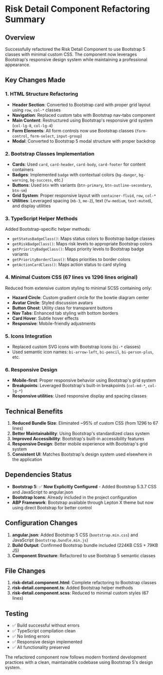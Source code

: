 # Risk Detail Component Refactoring Summary

## Overview
Successfully refactored the Risk Detail Component to use Bootstrap 5 classes with minimal custom CSS. The component now leverages Bootstrap's responsive design system while maintaining a professional appearance.

## Key Changes Made

### 1. HTML Structure Refactoring
- **Header Section**: Converted to Bootstrap card with proper grid layout using `row`, `col-*` classes
- **Navigation**: Replaced custom tabs with Bootstrap nav-tabs component
- **Main Content**: Restructured using Bootstrap's responsive grid system (`col-lg-8`, `col-lg-4`)
- **Form Elements**: All form controls now use Bootstrap classes (`form-control`, `form-select`, `input-group`)
- **Modal**: Converted to Bootstrap 5 modal structure with proper backdrop

### 2. Bootstrap Classes Implementation
- **Cards**: Used `card`, `card-header`, `card-body`, `card-footer` for content containers
- **Badges**: Implemented `badge` with contextual colors (`bg-danger`, `bg-warning`, `bg-success`, etc.)
- **Buttons**: Used `btn` with variants (`btn-primary`, `btn-outline-secondary`, `btn-sm`)
- **Grid System**: Proper responsive layout with `container-fluid`, `row`, `col-*`
- **Utilities**: Leveraged spacing (`mb-3`, `me-2`), text (`fw-medium`, `text-muted`), and display utilities

### 3. TypeScript Helper Methods
Added Bootstrap-specific helper methods:
- `getStatusBadgeClass()`: Maps status colors to Bootstrap badge classes
- `getRiskBadgeClass()`: Maps risk levels to appropriate Bootstrap colors
- `getPriorityBadgeClass()`: Maps priority levels to Bootstrap badge variants
- `getPriorityBorderClass()`: Maps priorities to border colors
- `getActionCardClass()`: Maps action status to card styling

### 4. Minimal Custom CSS (67 lines vs 1296 lines original)
Reduced from extensive custom styling to minimal SCSS containing only:
- **Hazard Circle**: Custom gradient circle for the bowtie diagram center
- **Avatar Circle**: Styled discussion avatars
- **Button Ghost**: Utility class for transparent buttons
- **Nav Tabs**: Enhanced tab styling with bottom borders
- **Card Hover**: Subtle hover effects
- **Responsive**: Mobile-friendly adjustments

### 5. Icons Integration
- Replaced custom SVG icons with Bootstrap Icons (`bi-*` classes)
- Used semantic icon names: `bi-arrow-left`, `bi-pencil`, `bi-person-plus`, etc.

### 6. Responsive Design
- **Mobile-first**: Proper responsive behavior using Bootstrap's grid system
- **Breakpoints**: Leveraged Bootstrap's built-in breakpoints (`col-md-*`, `col-lg-*`)
- **Responsive utilities**: Used responsive display and spacing classes

## Technical Benefits

1. **Reduced Bundle Size**: Eliminated ~95% of custom CSS (from 1296 to 67 lines)
2. **Better Maintainability**: Using Bootstrap's standardized class system
3. **Improved Accessibility**: Bootstrap's built-in accessibility features
4. **Responsive Design**: Better mobile experience with Bootstrap's grid system
5. **Consistent UI**: Matches Bootstrap's design system used elsewhere in the application

## Dependencies Status
- **Bootstrap 5**: ✅ **Now Explicitly Configured** - Added Bootstrap 5.3.7 CSS and JavaScript to angular.json
- **Bootstrap Icons**: Already included in the project configuration
- **ABP Framework**: Bootstrap available through Lepton X theme but now using direct Bootstrap for better control

## Configuration Changes
1. **angular.json**: Added Bootstrap 5 CSS (`bootstrap.min.css`) and JavaScript (`bootstrap.bundle.min.js`)
2. **Build Output**: Confirmed Bootstrap bundle included (224KB CSS + 79KB JS)
3. **Component Structure**: Refactored to use Bootstrap 5 semantic classes

## File Changes
1. **risk-detail.component.html**: Complete refactoring to Bootstrap classes
2. **risk-detail.component.ts**: Added Bootstrap helper methods
3. **risk-detail.component.scss**: Reduced to minimal custom styles (67 lines)

## Testing
- ✅ Build successful without errors
- ✅ TypeScript compilation clean
- ✅ No linting errors
- ✅ Responsive design implemented
- ✅ All functionality preserved

The refactored component now follows modern frontend development practices with a clean, maintainable codebase using Bootstrap 5's design system.
